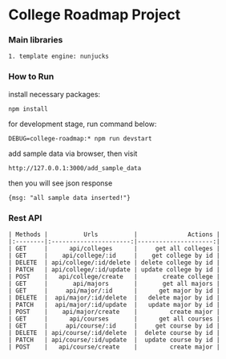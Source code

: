 # College Roadmap Project

### Main libraries

    1. template engine: nunjucks

### How to Run

install necessary packages:

    npm install 

for development stage, run command below:

    DEBUG=college-roadmap:* npm run devstart   


add sample data via browser, then visit 

    http://127.0.0.1:3000/add_sample_data

then you will see json response

    {msg: "all sample data inserted!"}


### Rest API

    
    | Methods |          Urls          |              Actions |
    |:--------|:----------------------:|---------------------:|
    | GET     |      api/colleges      |     get all colleges |
    | GET     |    api/college/:id     |    get college by id |
    | DELETE  | api/college/:id/delete | delete college by id |
    | PATCH   | api/college/:id/update | update college by id |
    | POST    |   api/college/create   |       create college |
    | GET     |       api/majors       |       get all majors |
    | GET     |     api/major/:id      |      get major by id |
    | DELETE  |  api/major/:id/delete  |   delete major by id |
    | PATCH   |  api/major/:id/update  |   update major by id |
    | POST    |    api/major/create    |         create major |
    | GET     |      api/courses       |      get all courses |
    | GET     |     api/course/:id     |     get course by id |
    | DELETE  | api/course/:id/delete  |  delete course by id |
    | PATCH   | api/course/:id/update  |  update course by id |
    | POST    |   api/course/create    |         create major |